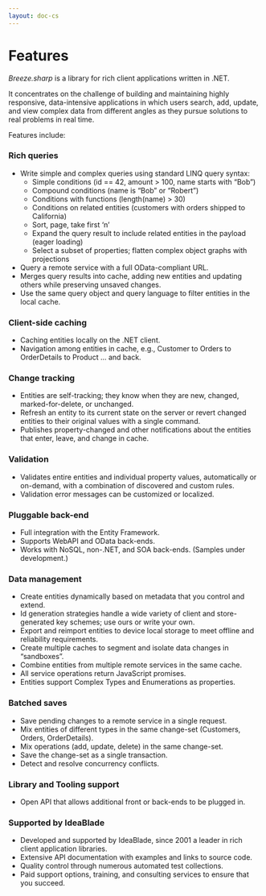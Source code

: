 ```yaml
---
layout: doc-cs
---
```


# Features

*Breeze.sharp* is a library for rich client applications written in .NET.

It concentrates on the challenge of building and maintaining highly responsive, data-intensive applications in which users search, add, update, and view complex data from different angles as they pursue solutions to real problems in real time.

Features include:

### **Rich queries**

- Write simple and complex queries using standard LINQ query syntax:
	- Simple conditions (id == 42, amount > 100, name starts with “Bob”)
	- Compound conditions (name is “Bob” or “Robert”)
	- Conditions with functions (length(name) > 30)
	- Conditions on related entities (customers with orders shipped to California)
	- Sort, page, take first ‘n’
	- Expand the query result to include related entities in the payload (eager loading)
	- Select a subset of properties; flatten complex object graphs with projections
- Query a remote service with a full OData-compliant URL.
- Merges query results into cache, adding new entities and updating others while preserving unsaved changes.
- Use the same query object and query language to filter entities in the local cache.

### **Client-side caching**

- Caching entities locally on the .NET client.
- Navigation among entities in cache, e.g., Customer to Orders to OrderDetails to Product … and back.

### **Change tracking**

- Entities are self-tracking; they know when they are new, changed, marked-for-delete, or unchanged.
- Refresh an entity to its current state on the server or revert changed entities to their original values with a single command.
- Publishes property-changed and other notifications about the entities that enter, leave, and change in cache.

### **Validation**

- Validates entire entities and individual property values, automatically or on-demand, with a combination of discovered and custom rules.
- Validation error messages can be customized or localized.

### **Pluggable back-end**

- Full integration with the Entity Framework.
- Supports WebAPI and OData back-ends.
- Works with NoSQL, non-.NET, and SOA back-ends. (Samples under development.)

### **Data management**

- Create entities dynamically based on metadata that you control and extend.
- Id generation strategies handle a wide variety of client and store-generated key schemes; use ours or write your own.
- Export and reimport entities to device local storage to meet offline and reliability requirements.
- Create multiple caches to segment and isolate data changes in “sandboxes”.
- Combine entities from multiple remote services in the same cache.
- All service operations return JavaScript promises.
- Entities support Complex Types and Enumerations as properties.
 
### **Batched saves**

- Save pending changes to a remote service in a single request.
- Mix entities of different types in the same change-set (Customers, Orders, OrderDetails).
- Mix operations (add, update, delete) in the same change-set.
- Save the change-set as a single transaction.
- Detect and resolve concurrency conflicts.

### **Library and Tooling support**

- Open API that allows additional front or back-ends to be plugged in.

### **Supported by IdeaBlade**

- Developed and supported by IdeaBlade, since 2001 a leader in rich client application libraries.
- Extensive API documentation with examples and links to source code.
- Quality control through numerous automated test collections.
- Paid support options, training, and consulting services to ensure that you succeed.